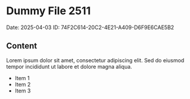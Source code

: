# Dummy File 2511

Date: 2025-04-03
ID: 74F2C614-20C2-4E21-A409-D6F9E6CAE5B2

## Content

Lorem ipsum dolor sit amet, consectetur adipiscing elit.
Sed do eiusmod tempor incididunt ut labore et dolore magna aliqua.

* Item 1
* Item 2
* Item 3

